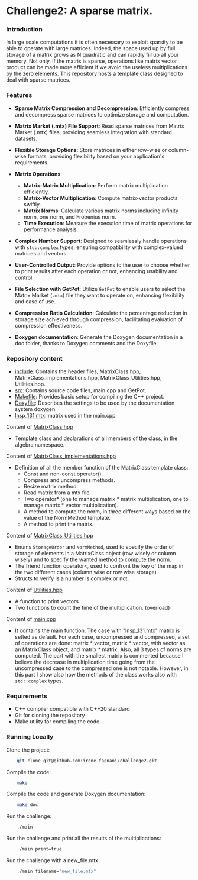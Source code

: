# Challenge2: A sparse matrix.

### Introduction
In large scale computations it is often necessary to exploit sparsity to be able to operate with large matrices. Indeed, the space used up by full storage of a matrix grows as N quadratic and can rapidly fill up all your memory. Not only, if the matrix is sparse, operations like matrix vector product can be made more efficient if we avoid the useless multiplications by the zero elements. This repository hosts a template class designed to deal with sparse matrices.

### Features

- **Sparse Matrix Compression and Decompression**: Efficiently compress and decompress sparse matrices to optimize storage and computation.

- **Matrix Market (.mtx) File Support**: Read sparse matrices from Matrix Market (.mtx) files, providing seamless integration with standard datasets.

- **Flexible Storage Options**: Store matrices in either row-wise or column-wise formats, providing flexibility based on your application's requirements.

- **Matrix Operations**:
  - **Matrix-Matrix Multiplication**: Perform matrix multiplication efficiently.
  - **Matrix-Vector Multiplication**: Compute matrix-vector products swiftly.
  - **Matrix Norms**: Calculate various matrix norms including infinity norm, one norm, and Frobenius norm.
  - **Time Execution**: Measure the execution time of matrix operations for performance analysis.

- **Complex Number Support**: Designed to seamlessly handle operations with `std::complex` types, ensuring compatibility with complex-valued matrices and vectors.

- **User-Controlled Output**: Provide options to the user to choose whether to print results after each operation or not, enhancing usability and control.

- **File Selection with GetPot**: Utilize `GetPot` to enable users to select the Matrix Market (`.mtx`) file they want to operate on, enhancing flexibility and ease of use.

- **Compression Ratio Calculation**: Calculate the percentage reduction in storage size achieved through compression, facilitating evaluation of compression effectiveness.

- **Doxygen documentation**: Generate the Doxygen documentation in a doc folder, thanks to Doxygen comments and the Doxyfile.

### Repository content
+ [include](https://github.com/irene-fagnani/challenge2/tree/main/include): Contains the header files, MatrixClass.hpp, MatrixClass_implementations.hpp, MatrixClass_Utilities.hpp, Utilities.hpp.
+ [src](https://github.com/irene-fagnani/challenge2/tree/main/src): Contains source code files, main.cpp and GetPot.
+ [Makefile](https://github.com/irene-fagnani/challenge2/blob/main/Makefile): Provides basic setup for compiling the C++ project.
+ [Doxyfile](https://github.com/irene-fagnani/challenge2/blob/main/Doxyfile): Describes the settings to be used by the documentation system doxygen.
+ [lnsp_131.mtx](https://github.com/irene-fagnani/challenge2/blob/main/lnsp_131.mtx): matrix used in the main.cpp


Content of [MatrixClass.hpp](https://github.com/irene-fagnani/challenge2/blob/main/MatrixClass.hpp)

+ Template class and declarations of all members of the class, in the algebra namespace.


Content of  [MatrixClass_implementations.hpp](https://github.com/irene-fagnani/challenge2/blob/main/MatrixClass_implementations.hpp)

+ Definition of all the member function of the MatrixClass template class:
    - Const and non-const operator().
    - Compress and uncompress methods.
    - Resize matrix method.
    - Read matrix from a mtx file.
    - Two operator* (one to manage matrix * matrix multiplication, one to manage matrix * vector multiplication).
    - A method to compute the norm, in three different ways based on the value of the NormMethod template.
    - A method to print the matrix.


Content of [MatrixClass_Utilities.hpp](https://github.com/irene-fagnani/challenge2/blob/main/MatrixClass_Utilities.hpp)

+ Enums `StorageOrder` and `NormMethod`, used to specify the order of storage of elements in a MatrixClass object (row wisely or column wisely) and to specify the wanted method to compute the norm.
+ The friend function operator<, used to confront the key of the map in the two different cases (column wise or row wise storage)
+ Structs to verify is a number is complex or not.

Content of [Utilities.hpp](https://github.com/irene-fagnani/challenge2/blob/main/Utilities.hpp)
+ A function to print vectors
+ Two functions to count the time of the multiplication. (overload)

Content of [main.cpp](https://github.com/irene-fagnani/challenge2/blob/main/main.cpp)
+ It contains the main function. The case with "lnsp_131.mtx" matrix is setted as default. For each case, uncompressed and compressed, a set of operations are done: matrix * vector, matrix * vector, with vector as an MatrixClass object, and matrix * matrix. Also, all 3 types of norms are computed. The part with the smallest matrix is ​​commented because I believe the decrease in multiplication time going from the uncompressed case to the compressed one is not notable. However, in this part I show also how the methods of the class works also with `std::complex` types.

### Requirements
+ C++ compiler compatible with C++20 standard
+ Git for cloning the repository
+ Make utility for compiling the code

### Running Locally

Clone the project:
```bash
    git clone git@github.com:irene-fagnani/challenge2.git
```
Compile the code:
```bash
    make
```

Compile the code and generate Doxygen documentation:
```bash
    make doc
```

Run the challenge:
```bash
    ./main
```

Run the challenge and print all the results of the multiplications:
```bash
    ./main print=true
```

Run the challenge with a new_file.mtx
```bash
    ./main filename="new_file.mtx"
```

